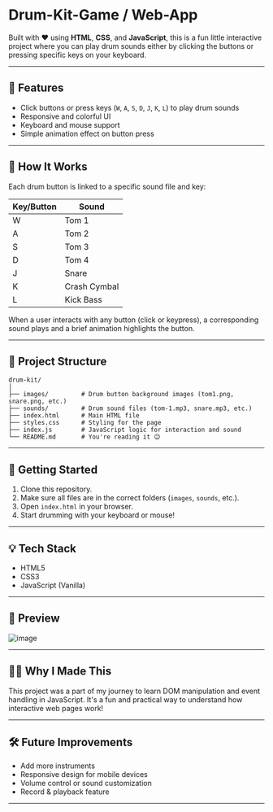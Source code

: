 # Drum-Kit-Game / Web-App

Built with ❤️ using **HTML**, **CSS**, and **JavaScript**, this is a fun little interactive project where you can play drum sounds either by clicking the buttons or pressing specific keys on your keyboard.

---

## 🎯 Features

* Click buttons or press keys (`W`, `A`, `S`, `D`, `J`, `K`, `L`) to play drum sounds
* Responsive and colorful UI
* Keyboard and mouse support
* Simple animation effect on button press

---

## 🧠 How It Works

Each drum button is linked to a specific sound file and key:

| Key/Button | Sound        |
| ---------- | ------------ |
| W          | Tom 1        |
| A          | Tom 2        |
| S          | Tom 3        |
| D          | Tom 4        |
| J          | Snare        |
| K          | Crash Cymbal |
| L          | Kick Bass    |

When a user interacts with any button (click or keypress), a corresponding sound plays and a brief animation highlights the button.

---

## 📁 Project Structure

```
drum-kit/
│
├── images/         # Drum button background images (tom1.png, snare.png, etc.)
├── sounds/         # Drum sound files (tom-1.mp3, snare.mp3, etc.)
├── index.html      # Main HTML file
├── styles.css      # Styling for the page
├── index.js        # JavaScript logic for interaction and sound
└── README.md       # You're reading it 😉
```

---

## 🚀 Getting Started

1. Clone this repository.
2. Make sure all files are in the correct folders (`images`, `sounds`, etc.).
3. Open `index.html` in your browser.
4. Start drumming with your keyboard or mouse!

---

## 💡 Tech Stack

* HTML5
* CSS3
* JavaScript (Vanilla)

---

## 📸 Preview



![image](https://github.com/user-attachments/assets/285ce7e0-261e-4a99-9a2b-2a12fd96bcc5)


---

## 🙋‍♀️ Why I Made This

This project was a part of my journey to learn DOM manipulation and event handling in JavaScript. It's a fun and practical way to understand how interactive web pages work!

---

## 🛠️ Future Improvements

* Add more instruments
* Responsive design for mobile devices
* Volume control or sound customization
* Record & playback feature

---


